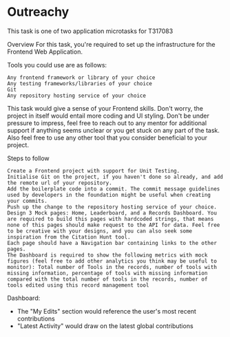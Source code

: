 # Outreachy

This task is one of two application microtasks for T317083

Overview
For this task, you're required to set up the infrastructure for the Frontend Web Application.

Tools you could use are as follows:

    Any frontend framework or library of your choice
    Any testing frameworks/libraries of your choice
    Git
    Any repository hosting service of your choice

This task would give a sense of your Frontend skills. Don't worry, the project in itself would entail more coding and UI styling. Don't be under pressure to impress, feel free to reach out to any mentor for additional support if anything seems unclear or you get stuck on any part of the task. Also feel free to use any other tool that you consider beneficial to your project.

Steps to follow

    Create a Frontend project with support for Unit Testing.
    Initialise Git on the project, if you haven't done so already, and add the remote url of your repository.
    Add the boilerplate code into a commit. The commit message guidelines used by developers in the foundation might be useful when creating your commits.
    Push up the change to the repository hosting service of your choice.
    Design 3 Mock pages: Home, Leaderboard, and a Records Dashboard. You are required to build this pages with hardcoded strings, that means none of this pages should make request to the API for data. Feel free to be creative with your designs, and you can also seek some inspiration from the Citation Hunt tool.
    Each page should have a Navigation bar containing links to the other pages.
    The Dashboard is required to show the following metrics with mock figures (feel free to add other analytics you think may be useful to monitor): Total number of Tools in the records, number of tools with missing information, percentage of tools with missing information compared with the total number of tools in the records, number of tools edited using this record management tool

Dashboard:

- The "My Edits" section would reference the user's most recent contributions
- "Latest Activity" would draw on the latest global contributions
